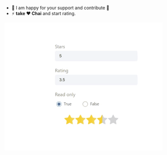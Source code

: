 - 🔭 I am happy for your support and contribute **🙈**
- ⚡ **take ❤️ Chai** and start rating.

<p><img src="https://raw.githubusercontent.com/atulfind/rating/main/public/demo.gif" alt="demo.gif" /></p>
